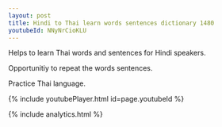 ```yaml
---
layout: post
title: Hindi to Thai learn words sentences dictionary 1480 
youtubeId: NNyNrCioKLU
---
```

 
 
Helps to learn Thai words and sentences for Hindi speakers.

Opportunitiy to repeat the words sentences. 

Practice Thai language. 
 
{% include youtubePlayer.html id=page.youtubeId %}
 
 
{% include analytics.html %}